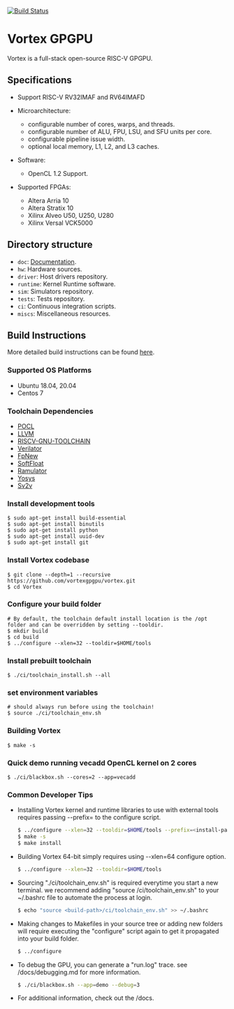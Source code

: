 [![Build Status](https://travis-ci.com/vortexgpgpu/vortex.svg?branch=master)](https://travis-ci.com/vortexgpgpu/vortex)

# Vortex GPGPU

Vortex is a full-stack open-source RISC-V GPGPU.

## Specifications

- Support RISC-V RV32IMAF and RV64IMAFD

- Microarchitecture:
    - configurable number of cores, warps, and threads.
    - configurable number of ALU, FPU, LSU, and SFU units per core.
    - configurable pipeline issue width.
    - optional local memory, L1, L2, and L3 caches.
- Software:
    - OpenCL 1.2 Support.
- Supported FPGAs:
    - Altera Arria 10
    - Altera Stratix 10
    - Xilinx Alveo U50, U250, U280
    - Xilinx Versal VCK5000

## Directory structure

- `doc`: [Documentation](docs/index.md).
- `hw`: Hardware sources.
- `driver`: Host drivers repository.
- `runtime`: Kernel Runtime software.
- `sim`: Simulators repository.
- `tests`: Tests repository.
- `ci`: Continuous integration scripts.
- `miscs`: Miscellaneous resources.

## Build Instructions
More detailed build instructions can be found [here](docs/install_vortex.md).
### Supported OS Platforms
- Ubuntu 18.04, 20.04
- Centos 7
### Toolchain Dependencies
- [POCL](http://portablecl.org/)
- [LLVM](https://llvm.org/)
- [RISCV-GNU-TOOLCHAIN](https://github.com/riscv-collab/riscv-gnu-toolchain)
- [Verilator](https://www.veripool.org/verilator)
- [FpNew](https://github.com/pulp-platform/fpnew.git)
- [SoftFloat](https://github.com/ucb-bar/berkeley-softfloat-3.git)
- [Ramulator](https://github.com/CMU-SAFARI/ramulator.git)
- [Yosys](https://github.com/YosysHQ/yosys)
- [Sv2v](https://github.com/zachjs/sv2v)
### Install development tools
    $ sudo apt-get install build-essential
    $ sudo apt-get install binutils
    $ sudo apt-get install python
    $ sudo apt-get install uuid-dev
    $ sudo apt-get install git
### Install Vortex codebase
    $ git clone --depth=1 --recursive https://github.com/vortexgpgpu/vortex.git
    $ cd Vortex
### Configure your build folder
    # By default, the toolchain default install location is the /opt folder and can be overridden by setting --tooldir.
    $ mkdir build
    $ cd build
    $ ../configure --xlen=32 --tooldir=$HOME/tools
### Install prebuilt toolchain
    $ ./ci/toolchain_install.sh --all
### set environment variables
    # should always run before using the toolchain!
    $ source ./ci/toolchain_env.sh
### Building Vortex
    $ make -s
### Quick demo running vecadd OpenCL kernel on 2 cores
    $ ./ci/blackbox.sh --cores=2 --app=vecadd

### Common Developer Tips
- Installing Vortex kernel and runtime libraries to use with external tools requires passing --prefix=<install-path> to the configure script.
    ```sh
    $ ../configure --xlen=32 --tooldir=$HOME/tools --prefix=<install-path>
    $ make -s
    $ make install
    ``````
- Building Vortex 64-bit simply requires using --xlen=64 configure option.
    ```sh
    $ ../configure --xlen=32 --tooldir=$HOME/tools
    ```
- Sourcing "./ci/toolchain_env.sh" is required everytime you start a new terminal. we recommend adding "source <build-path>/ci/toolchain_env.sh" to your ~/.bashrc file to automate the process at login.
    ```sh
    $ echo "source <build-path>/ci/toolchain_env.sh" >> ~/.bashrc
    ```
- Making changes to Makefiles in your source tree or adding new folders will require executing the "configure" script again to get it propagated into your build folder.
    ```sh
    $ ../configure
    ```
- To debug the GPU, you can generate a "run.log" trace. see /docs/debugging.md for more information.
    ```sh
    $ ./ci/blackbox.sh --app=demo --debug=3
    ```
- For additional information, check out the /docs.
